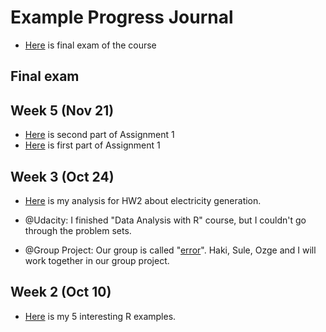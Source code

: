 # Example Progress Journal

+ [Here](files/final_hakan.html) is final exam of the course

## Final exam


## Week 5 (Nov 21)

+ [Here](files/survey.html) is second part of Assignment 1
+ [Here](files/part1.html) is first part of Assignment 1

## Week 3 (Oct 24)

+ [Here](files/power_generation1.html) is my analysis for HW2 about electricity generation.

+ @Udacity: I finished "Data Analysis with R" course, but I couldn't go through the problem sets.

+ @Group Project: Our group is called "[error](https://mef-bda503.github.io/gpj-error/)". Haki, Sule, Ozge and I will work together in our group project.

## Week 2 (Oct 10)

+ [Here](files/interesting_examples.html) is my 5 interesting R examples. 

